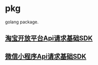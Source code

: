# pkg
golang package.

## [淘宝开放平台Api请求基础SDK](https://github.com/Undesoft/pkg/tree/master/taobao/client)

## [微信小程序Api请求基础SDK](https://github.com/Undesoft/pkg/tree/master/wechat/applet)